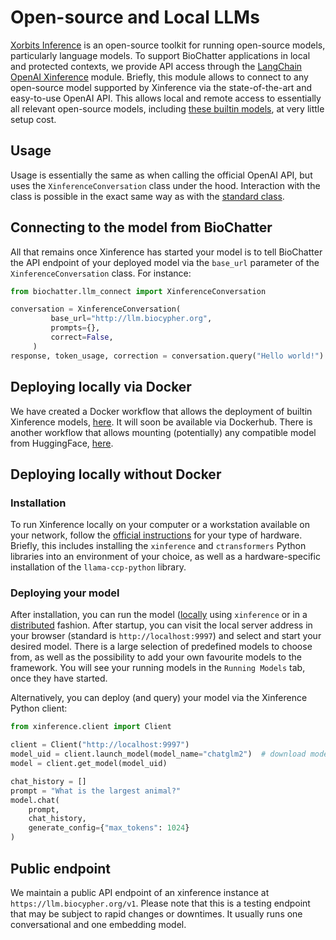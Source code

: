 # Open-source and Local LLMs

[Xorbits Inference](https://github.com/xorbitsai/inference) is an open-source
toolkit for running open-source models, particularly language models. To support
BioChatter applications in local and protected contexts, we provide API access
through the [LangChain OpenAI
Xinference](https://python.langchain.com/docs/integrations/llms/xinference)
module. Briefly, this module allows to connect to any open-source model
supported by Xinference via the state-of-the-art and easy-to-use OpenAI API.
This allows local and remote access to essentially all relevant open-source
models, including [these builtin
models](https://github.com/xorbitsai/inference#builtin-models), at very little
setup cost.

## Usage

Usage is essentially the same as when calling the official OpenAI API, but uses
the `XinferenceConversation` class under the hood. Interaction with the class is
possible in the exact same way as with the [standard class](chat.md).

## Connecting to the model from BioChatter

All that remains once Xinference has started your model is to tell BioChatter
the API endpoint of your deployed model via the `base_url` parameter of the
`XinferenceConversation` class. For instance:

```python
from biochatter.llm_connect import XinferenceConversation

conversation = XinferenceConversation(
         base_url="http://llm.biocypher.org",
         prompts={},
         correct=False,
     )
response, token_usage, correction = conversation.query("Hello world!")
```

## Deploying locally via Docker

We have created a Docker workflow that allows the deployment of builtin
Xinference models,
[here](https://github.com/biocypher/xinference-docker-builtin). It will soon be
available via Dockerhub. There is another workflow that allows mounting
(potentially) any compatible model from HuggingFace,
[here](https://github.com/AndiMajore/xinference-docker-hf).

## Deploying locally without Docker

### Installation

To run Xinference locally on your computer or a workstation available on your
network, follow the [official
instructions](https://github.com/xorbitsai/inference) for your type of hardware.
Briefly, this includes installing the `xinference` and `ctransformers` Python
libraries into an environment of your choice, as well as a hardware-specific
installation of the `llama-ccp-python` library.

### Deploying your model

After installation, you can run the model
([locally](https://github.com/xorbitsai/inference#local) using `xinference` or
in a [distributed](https://github.com/xorbitsai/inference#distributed) fashion.
After startup, you can visit the local server address in your browser (standard
is `http://localhost:9997`) and select and start your desired model. There is a
large selection of predefined models to choose from, as well as the possibility
to add your own favourite models to the framework. You will see your running
models in the `Running Models` tab, once they have started.

Alternatively, you can deploy (and query) your model via the Xinference Python client:

```python
from xinference.client import Client

client = Client("http://localhost:9997")
model_uid = client.launch_model(model_name="chatglm2")  # download model from HuggingFace and deploy
model = client.get_model(model_uid)

chat_history = []
prompt = "What is the largest animal?"
model.chat(
    prompt,
    chat_history,
    generate_config={"max_tokens": 1024}
)
```

## Public endpoint

We maintain a public API endpoint of an xinference instance at
`https://llm.biocypher.org/v1`. Please note that this is a testing endpoint that
may be subject to rapid changes or downtimes. It usually runs one conversational
and one embedding model.
